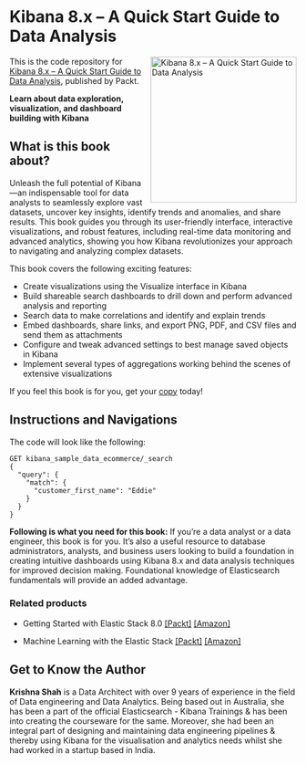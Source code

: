 # Kibana 8.x – A Quick Start Guide to Data Analysis

<a href="https://www.packtpub.com/product/kibana-8x-a-quick-start-guide-to-data-analysis/9781803232164"><img src="https://m.media-amazon.com/images/I/71d3WPdInHL._SL1500_.jpg" alt="Kibana 8.x – A Quick Start Guide to Data Analysis" height="256px" align="right"></a>

This is the code repository for [Kibana 8.x – A Quick Start Guide to Data Analysis](https://www.packtpub.com/product/kibana-8x-a-quick-start-guide-to-data-analysis/9781803232164), published by Packt.

**Learn about data exploration, visualization, and dashboard building with Kibana**

## What is this book about?

Unleash the full potential of Kibana—an indispensable tool for data analysts to seamlessly explore vast datasets, uncover key insights, identify trends and anomalies, and share results. This book guides you through its user-friendly interface, interactive visualizations, and robust features, including real-time data monitoring and advanced analytics, showing you how Kibana revolutionizes your approach to navigating and analyzing complex datasets.

This book covers the following exciting features: 
* Create visualizations using the Visualize interface in Kibana
* Build shareable search dashboards to drill down and perform advanced analysis and reporting
* Search data to make correlations and identify and explain trends
* Embed dashboards, share links, and export PNG, PDF, and CSV files and send them as attachments
* Configure and tweak advanced settings to best manage saved objects in Kibana
* Implement several types of aggregations working behind the scenes of extensive visualizations

If you feel this book is for you, get your [copy](https://www.amazon.com/Kibana-8-x-exploration-visualization-dashboard/dp/1803232161/ref=tmm_pap_swatch_0?_encoding=UTF8&dib_tag=se&dib=eyJ2IjoiMSJ9.NStCcLktTwKxBHHEFswwXg.Sv5JZ3soSiAvVqghP37SjHeGt7jioNk8yn_9toGv6oM&sr=8-1) today!

## Instructions and Navigations

The code will look like the following:
```
GET kibana_sample_data_ecommerce/_search
{
  "query": {
    "match": {
      "customer_first_name": "Eddie"
    }
  }
}
```
**Following is what you need for this book:**
If you’re a data analyst or a data engineer, this book is for you. It’s also a useful resource to database administrators, analysts, and business users looking to build a foundation in creating intuitive dashboards using Kibana 8.x and data analysis techniques for improved decision making. Foundational knowledge of Elasticsearch fundamentals will provide an added advantage.

### Related products <Other books you may enjoy>
* Getting Started with Elastic Stack 8.0  [[Packt]](https://www.packtpub.com/product/getting-started-with-elastic-stack-80/9781800569492) [[Amazon]](https://www.amazon.com/Getting-Started-Elastic-Stack-8-0/dp/1800569491/ref=sr_1_1?dib=eyJ2IjoiMSJ9.6VXUZMy5UcrPhOiSOB7NNVm5q78PF47FW1xlbnM9q9fRgHMWy4bXcFHocwM025WuZ-VSinczn6gFgDbCgOdebC3sCrNx7fWzrpPsQgaOYn-OmFETJVSM8YdDmGNXrd8h1GmlFB9lui6HjElXAN4qmOfRpXB0raAydyhm8I1DV5UxGKRK5SDzMxX05_0qPM8AdoncZndSNvrTCEV2-SZLY4P_mmOcKCIvhIcg-3GR-h4.vSpHU0M03viWTrrhQFoErZNvQNuVJkbvd9Z_of3-XJI&dib_tag=se&keywords=Getting+Started+with+Elastic+Stack+8.0&sr=8-1)
  
* Machine Learning with the Elastic Stack  [[Packt]](https://www.packtpub.com/product/machine-learning-with-the-elastic-stack-second-edition/9781801070034) [[Amazon]](https://www.amazon.com/Machine-Learning-Elastic-Stack-valuable/dp/1801070032/ref=sr_1_1?dib=eyJ2IjoiMSJ9.wPKlvXatQ_DKTJ6eHNuR7cF38t2XXiMYHA93HvLJ7XVndlQyYclC-gDPAO5xBIVdriJniNcEzOeWfhJYb5l-RD3QBYO1Pfcqspf465kdmIbu4OnmZdsDbotnuZALBBuhWlETLIzxoW9fA-Vc7A8WN5cRSKJQ2pUdsRE8JdIgKfuIwtu14gVYjj0DUOqOWRQgET2zqW4DQtjQhH5d9HHbGCH0qzsd85nzEsLCWqu-DNs.sdw4cYZw3V-ZgWbGXQaW7EMUYfht6KLpkFs84e1wpnU&dib_tag=se&keywords=Machine+Learning+with+the+Elastic+Stack&sr=8-1)
  
## Get to Know the Author
**Krishna Shah** is a Data Architect with over 9 years of experience in the field of Data engineering and Data Analytics. Being based out in Australia, she has been a part of the official Elasticsearch - Kibana Trainings & has been into creating the courseware for the same. Moreover, she had been an integral part of designing and maintaining data engineering pipelines & thereby using Kibana for the visualisation and analytics needs whilst she had worked in a startup based in India.

